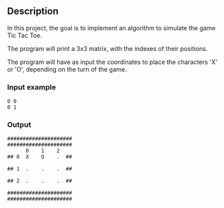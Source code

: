 ## Description

In this project, the goal is to implement an algorithm to simulate the game Tic Tac Toe.

The program will print a 3x3 matrix, with the indexes of their positions.

The program will have as input the coordinates to place the characters 'X' or 'O', depending on the turn of the game.

### Input example
 
```
0 0
0 1
```

### Output

```
#####################
#####################
      0    1    2
## 0  X    O    .  ##

## 1  .    .    .  ##

## 2  .    .    .  ##

#####################
#####################
```

